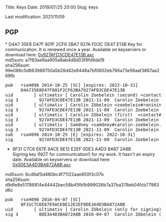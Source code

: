 Title:          Keys
Date:           2019/07/25 20:00
Slug:           keys


Last modification: 2021/11/09

<h2 id="PGP">PGP</h2>
* D4A7 35E8 D47F 801F 2CF6 2BA7 927A FD3C DE47 E13B  
Key for communication. It is renewed once a year. Available on keyservers or download here: <a href="/files/D4A735E8D47F801F2CF62BA7927AFD3CDE47E13B.asc" title="Public key: D4A735E8D47F801F2CF62BA7927AFD3CDE47E13B.asc" target="_blank">0x927AFD3CDE47E13B.asc</a>  
<div class="little-information-keys">
md5sum: a7f83ae9aa905a8ab4d8d03f9fd9da19<br />
sha256sum: 99e086c5d863988750a5b28d42e8448a7bf0602eb766a73e56aaf3867aa269fb
</div>
<div class="little-information-keys-sigs">
<pre>
pub   rsa4096 2014-10-25 [SC] [expires: 2022-10-31]
      D4A735E8D47F801F2CF62BA7927AFD3CDE47E13B
uid        [ ultimativ ] Carolin Zoebelein (second) &lt;contact#carolin-zoebelein.de&gt;
sig 3        927AFD3CDE47E13B 2021-11-09  Carolin Zoebelein (second) &lt;contact#carolin-zoebelein.de&gt;
uid        [ ultimativ ] Carolin Zöbelein &lt;zoebelein#ronininstitute.org&gt;
sig 3        927AFD3CDE47E13B 2021-11-09  Carolin Zoebelein (second) &lt;contact#carolin-zoebelein.de&gt;
uid        [ ultimativ ] Carolin Zöbelein (first)  &lt;contact#carolin-zoebelein.de&gt;
sig 3        927AFD3CDE47E13B 2021-11-09  Carolin Zoebelein (second) &lt;contact#carolin-zoebelein.de&gt;
uid        [ ultimativ ] Samdney &lt;samdney#carolin-zoebelein.de&gt;
sig 3        927AFD3CDE47E13B 2021-11-09  Carolin Zoebelein (second) &lt;contact#carolin-zoebelein.de&gt;
sub   rsa4096 2014-10-25 [E] [expires: 2022-10-31]
sig          927AFD3CDE47E13B 2021-11-09  Carolin Zoebelein (second) &lt;contact#carolin-zoebelein.de&gt;
</pre>
</div>



* 8F31 C7C6 E67E 9ACE 8E12 E2EF 0DE3 A4D3 BA87 2A8B  
Signing key (NOT for communication!) for my work. It hasn't an expiry date. Available on keyservers or download here: <a href="/files/8F31C7C6E67E9ACE8E12E2EF0DE3A4D3BA872A8B.asc" title="Public key: 8F31C7C6E67E9ACE8E12E2EF0DE3A4D3BA872A8B.asc" target="_blank">0x0DE3A4D3BA872A8B.asc</a>  
<div class="little-information-keys">
md5sum: 6cd9af5d480bc4f71122aae850f3c07b<br />  
sha256sum: d9dfe8e51786814e44442bec58b45fb1b999026b7a37ba378eb04fcb77983d6c
</div>
<div class="little-information-keys-sigs">
<pre>
pub   rsa4096 2016-04-07 [SC]
      8F31C7C6E67E9ACE8E12E2EF0DE3A4D3BA872A8B
uid        [ ultimativ ] Carolin Zöbelein (only for signing) &lt;contact#carolin-zoebelein.de&gt;
sig 3        0DE3A4D3BA872A8B 2016-04-07  Carolin Zöbelein (only for signing) &lt;contact#carolin-zoebelein.de&gt;
</pre>
</div>
